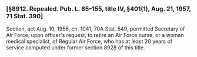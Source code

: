### [§8912. Repealed. Pub. L. 85–155, title IV, §401(1), Aug. 21, 1957, 71 Stat. 390] ###

Section, act Aug. 10, 1956, ch. 1041, 70A Stat. 549, permitted Secretary of Air Force, upon officer's request, to retire an Air Force nurse, or a woman medical specialist, of Regular Air Force, who has at least 20 years of service computed under former section 8928 of this title.